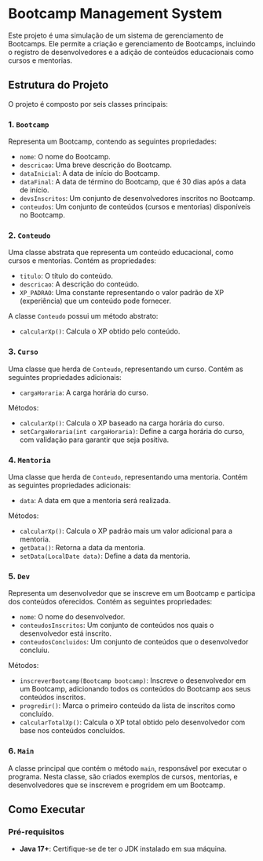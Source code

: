 # Bootcamp Management System

Este projeto é uma simulação de um sistema de gerenciamento de Bootcamps. Ele permite a criação e gerenciamento de Bootcamps, incluindo o registro de desenvolvedores e a adição de conteúdos educacionais como cursos e mentorias.

## Estrutura do Projeto

O projeto é composto por seis classes principais:

### 1. `Bootcamp`
Representa um Bootcamp, contendo as seguintes propriedades:
- `nome`: O nome do Bootcamp.
- `descricao`: Uma breve descrição do Bootcamp.
- `dataInicial`: A data de início do Bootcamp.
- `dataFinal`: A data de término do Bootcamp, que é 30 dias após a data de início.
- `devsInscritos`: Um conjunto de desenvolvedores inscritos no Bootcamp.
- `conteudos`: Um conjunto de conteúdos (cursos e mentorias) disponíveis no Bootcamp.

### 2. `Conteudo`
Uma classe abstrata que representa um conteúdo educacional, como cursos e mentorias. Contém as propriedades:
- `titulo`: O título do conteúdo.
- `descricao`: A descrição do conteúdo.
- `XP_PADRAO`: Uma constante representando o valor padrão de XP (experiência) que um conteúdo pode fornecer.

A classe `Conteudo` possui um método abstrato:
- `calcularXp()`: Calcula o XP obtido pelo conteúdo.

### 3. `Curso`
Uma classe que herda de `Conteudo`, representando um curso. Contém as seguintes propriedades adicionais:
- `cargaHoraria`: A carga horária do curso.

Métodos:
- `calcularXp()`: Calcula o XP baseado na carga horária do curso.
- `setCargaHoraria(int cargaHoraria)`: Define a carga horária do curso, com validação para garantir que seja positiva.

### 4. `Mentoria`
Uma classe que herda de `Conteudo`, representando uma mentoria. Contém as seguintes propriedades adicionais:
- `data`: A data em que a mentoria será realizada.

Métodos:
- `calcularXp()`: Calcula o XP padrão mais um valor adicional para a mentoria.
- `getData()`: Retorna a data da mentoria.
- `setData(LocalDate data)`: Define a data da mentoria.

### 5. `Dev`
Representa um desenvolvedor que se inscreve em um Bootcamp e participa dos conteúdos oferecidos. Contém as seguintes propriedades:
- `nome`: O nome do desenvolvedor.
- `conteudosInscritos`: Um conjunto de conteúdos nos quais o desenvolvedor está inscrito.
- `conteudosConcluidos`: Um conjunto de conteúdos que o desenvolvedor concluiu.

Métodos:
- `inscreverBootcamp(Bootcamp bootcamp)`: Inscreve o desenvolvedor em um Bootcamp, adicionando todos os conteúdos do Bootcamp aos seus conteúdos inscritos.
- `progredir()`: Marca o primeiro conteúdo da lista de inscritos como concluído.
- `calcularTotalXp()`: Calcula o XP total obtido pelo desenvolvedor com base nos conteúdos concluídos.

### 6. `Main`
A classe principal que contém o método `main`, responsável por executar o programa. Nesta classe, são criados exemplos de cursos, mentorias, e desenvolvedores que se inscrevem e progridem em um Bootcamp.

## Como Executar

### Pré-requisitos
- **Java 17+**: Certifique-se de ter o JDK instalado em sua máquina.